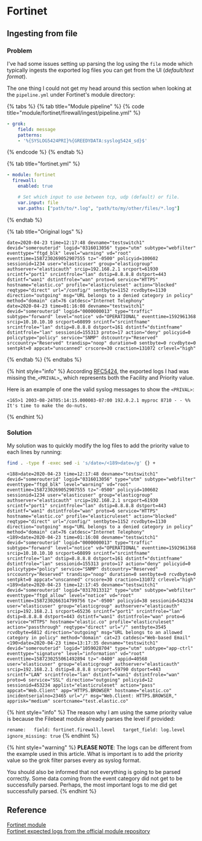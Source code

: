 # Fortinet

## Ingesting from file

### Problem

I've had some issues setting up parsing the log using the `file` mode which typically ingests the exported log files you can get from the UI \(_default/text format_\).

The one thing I could not get my head around this section when looking at the `pipeline.yml` under Fortinet's module directory:

{% tabs %}
{% tab title="Module pipeline" %}
{% code title="module/fortinet/firewall/ingest/pipeline.yml" %}
```yaml
- grok:
    field: message
    patterns:
    - '%{SYSLOG5424PRI}%{GREEDYDATA:syslog5424_sd}$'
```
{% endcode %}
{% endtab %}

{% tab title="fortinet.yml" %}
```yaml
- module: fortinet
  firewall:
    enabled: true

    # Set which input to use between tcp, udp (default) or file.
    var.input: file
    var.paths: ["path/to/*.log", "path/to/my/other/files/*.log"]
```
{% endtab %}

{% tab title="Original logs" %}
```
date=2020-04-23 time=12:17:48 devname="testswitch1" devid="somerouterid" logid="0316013056" type="utm" subtype="webfilter" eventtype="ftgd_blk" level="warning" vd="root" eventtime=1587230269052907555 tz="-0500" policyid=100602 sessionid=1234 user="elasticuser" group="elasticgroup" authserver="elasticauth" srcip=192.168.2.1 srcport=61930 srcintf="port1" srcintfrole="lan" dstip=8.8.8.8 dstport=443 dstintf="wan1" dstintfrole="wan" proto=6 service="HTTPS" hostname="elastic.co" profile="elasticruleset" action="blocked" reqtype="direct" url="/config/" sentbyte=1152 rcvdbyte=1130 direction="outgoing" msg="URL belongs to a denied category in policy" method="domain" cat=76 catdesc="Internet Telephony"
date=2020-04-23 time=01:16:08 devname="testswitch1" devid="somerouterid" logid="0000000013" type="traffic" subtype="forward" level="notice" vd="OPERATIONAL" eventtime=1592961368 srcip=10.10.10.10 srcport=60899 srcintf="srcintfname" srcintfrole="lan" dstip=8.8.8.8 dstport=161 dstintf="dstintfname" dstintfrole="lan" sessionid=155313 proto=17 action="deny" policyid=0 policytype="policy" service="SNMP" dstcountry="Reserved" srccountry="Reserved" trandisp="noop" duration=0 sentbyte=0 rcvdbyte=0 sentpkt=0 appcat="unscanned" crscore=30 craction=131072 crlevel="high"
```
{% endtab %}
{% endtabs %}

{% hint style="info" %}
According [RFC5424](https://tools.ietf.org/html/rfc5424#section-6.2.1), the exported logs I had was missing the_`<PRIVAL>`_ which represents both the Facility and Priority value.

Here is an example of one the valid syslog messages to show the `<PRIVAL>`:

```text
<165>1 2003-08-24T05:14:15.000003-07:00 192.0.2.1 myproc 8710 - - %% It's time to make the do-nuts.
```
{% endhint %}

### Solution

My solution was to quickly modify the log files to add the priority value to each lines by running:

```bash
find . -type f -exec sed -i 's/date=/<189>date=/g' {} +
```

```text
<188>date=2020-04-23 time=12:17:48 devname="testswitch1" devid="somerouterid" logid="0316013056" type="utm" subtype="webfilter" eventtype="ftgd_blk" level="warning" vd="root" eventtime=1587230269052907555 tz="-0500" policyid=100602 sessionid=1234 user="elasticuser" group="elasticgroup" authserver="elasticauth" srcip=192.168.2.1 srcport=61930 srcintf="port1" srcintfrole="lan" dstip=8.8.8.8 dstport=443 dstintf="wan1" dstintfrole="wan" proto=6 service="HTTPS" hostname="elastic.co" profile="elasticruleset" action="blocked" reqtype="direct" url="/config/" sentbyte=1152 rcvdbyte=1130 direction="outgoing" msg="URL belongs to a denied category in policy" method="domain" cat=76 catdesc="Internet Telephony"
<189>date=2020-04-23 time=01:16:08 devname="testswitch1" devid="somerouterid" logid="0000000013" type="traffic" subtype="forward" level="notice" vd="OPERATIONAL" eventtime=1592961368 srcip=10.10.10.10 srcport=60899 srcintf="srcintfname" srcintfrole="lan" dstip=8.8.8.8 dstport=161 dstintf="dstintfname" dstintfrole="lan" sessionid=155313 proto=17 action="deny" policyid=0 policytype="policy" service="SNMP" dstcountry="Reserved" srccountry="Reserved" trandisp="noop" duration=0 sentbyte=0 rcvdbyte=0 sentpkt=0 appcat="unscanned" crscore=30 craction=131072 crlevel="high"
<189>date=2020-04-23 time=12:17:45 devname="testswitch1" devid="somerouterid" logid="0317013312" type="utm" subtype="webfilter" eventtype="ftgd_allow" level="notice" vd="root" eventtime=1587230266314799756 tz="-0500" policyid=38 sessionid=543234 user="elasticuser" group="elasticgroup" authserver="elasticauth" srcip=192.168.2.1 srcport=65236 srcintf="port1" srcintfrole="lan" dstip=8.8.8.8 dstport=443 dstintf="wan1" dstintfrole="wan" proto=6 service="HTTPS" hostname="elastic.co" profile="elasticruleset" action="passthrough" reqtype="direct" url="/" sentbyte=3545 rcvdbyte=6812 direction="outgoing" msg="URL belongs to an allowed category in policy" method="domain" cat=23 catdesc="Web-based Email"
<190>date=2020-04-23 time=13:17:35 devname="testswitch1" devid="somerouterid" logid="1059028704" type="utm" subtype="app-ctrl" eventtype="signature" level="information" vd="root" eventtime=1587230255061492894 tz="-0400" appid=40568 user="elasticuser" group="elasticgroup" authserver="elasticauth" srcip=192.168.2.1 dstip=8.8.8.8 srcport=59790 dstport=443 srcintf="LAN" srcintfrole="lan" dstintf="wan1" dstintfrole="wan" proto=6 service="SSL" direction="outgoing" policyid=12 sessionid=453234 applist="elasticruleset" action="pass" appcat="Web.Client" app="HTTPS.BROWSER" hostname="elastic.co" incidentserialno=23465 url="/" msg="Web.Client: HTTPS.BROWSER," apprisk="medium" scertcname="test.elastic.co"
```

{% hint style="info" %}
The reason why I am using the same priority value is because the Filebeat module already parses the level if provided:

`rename:  
  field: fortinet.firewall.level  
  target_field: log.level  
  ignore_missing: true`
{% endhint %}

{% hint style="warning" %}
**PLEASE NOTE**: The logs can be different from the example used in this article. What is important is to add the priority value so the grok filter parses every as syslog format.

You should also be informed that not everything is going to be parsed correctly. Some data coming from the event category did not get to be successfully parsed. Perhaps, the most important logs to me did get successfully parsed.
{% endhint %}

## Reference

[Fortinet module](https://www.elastic.co/guide/en/beats/filebeat/7.9/filebeat-module-fortinet.html)  
[Fortinet expected logs from the official module repository](https://github.com/elastic/beats/blob/829c3b7dcc6365161d83a3b10f05a9f9990f36c3/x-pack/filebeat/module/fortinet/firewall/test/fortinet.log)

